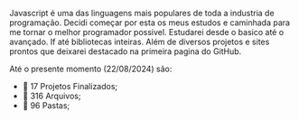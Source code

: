 
Javascript é uma das linguagens mais populares de toda a industria de programação.
Decidi começar por esta os meus estudos e caminhada para me tornar o melhor programador possivel.
Estudarei desde o basico até o avançado.
If até bibliotecas inteiras.
Além de diversos projetos e sites prontos que deixarei destacado na primeira pagina do GitHub.

Até o presente momento (22/08/2024) são:
- 🌟 17 Projetos Finalizados;
- 📃 316 Arquivos;
- 📁 96 Pastas;

